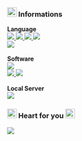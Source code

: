 ### <a href="https://github.com/newlynameds" target="_blank"><img src="https://github.com/newlynameds/newlynameds/blob/master/images/rainbow.star.gif?raw=true" width="22px"></a> Informations
**Language** <br>
<a href="https://fr.wikipedia.org/wiki/HTML5" target="_blank">
  <img src="https://shields.io/badge/HTML-5-orange?logo=brave&style=flat">
</a> 
<a href="https://fr.wikipedia.org/wiki/JavaScript" target="_blank">
  <img src="https://shields.io/badge/JavaScript-11-yellow?logo=brave&style=flat">
</a> 
<a href="https://fr.wikipedia.org/wiki/Feuilles_de_style_en_cascade" target="_blank">
  <img src="https://shields.io/badge/CSS-Web-blue?logo=brave&style=flat">
</a> 
<a href="https://fr.wikipedia.org/wiki/PHP" target="_blank">
  <img src="https://shields.io/badge/PHP-8.0.2-blueviolet?logo=brave&style=flat">
</a> 
<br>
<a href="https://fr.wikipedia.org/wiki/Node.js" target="_blank">
  <img src="https://shields.io/badge/Node.js-15.9.0-success?logo=brave&style=flat">
</a>
<br><br>
**Software** <br>
<a href="https://fr.wikipedia.org/wiki/Sublime_Text" target="_blank">
  <img src="https://shields.io/badge/Sublime%20Text-3-orange?logo=Windows&style=flat">
</a> <br>
<a href="https://fr.wikipedia.org/wiki/Adobe_Photoshop" target="_blank">
  <img src="https://shields.io/badge/Photoshop-2021-blue?logo=Windows&style=flat">
</a> 
<a href="https://fr.wikipedia.org/wiki/Adobe_After_Effects" target="_blank">
  <img src="https://shields.io/badge/After%20Effects-2020-blueviolet?logo=Windows&style=flat">
</a> 
<br><br>
**Local Server** <br>
<a href="https://fr.wikipedia.org/wiki/WampServer" target="_blank">
  <img src="https://shields.io/badge/WampServer-3.2.3-blueviolet?logo=Windows&style=flat">
</a> 
### <a href="https://github.com/newlynameds" target="_blank"><img src="https://github.com/newlynameds/newlynameds/blob/master/images/crystal.green.png?raw=true" width="22px"></a> Heart for you <a href="https://github.com/newlynameds" target="_blank"><img src="https://github.com/newlynameds/newlynameds/blob/master/images/crystal.red.png?raw=true" width="22px"></a>
<a href="https://allmylinks.com/newly" target="_blank"><img src="https://discord.c99.nl/widget/theme-2/637228770541043733.png"></a>
